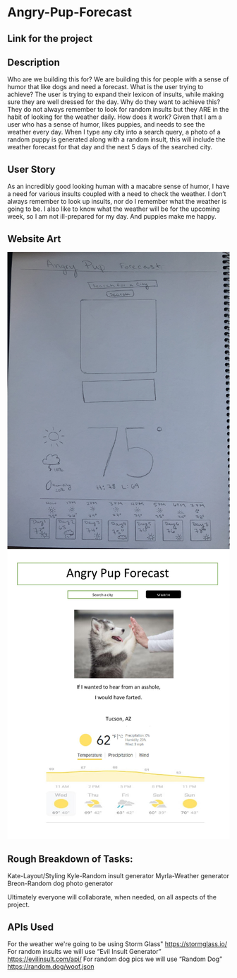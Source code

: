 # Angry-Pup-Forecast

## Link for the project

## Description

Who are we building this for?
We are building this for people with a sense of humor that like dogs and need a forecast.
What is the user trying to achieve?
The user is trying to expand their lexicon of insults, while making sure they are well dressed for the day.
Why do they want to achieve this?
They do not always remember to look for random insults but they ARE in the habit of looking for the weather daily.
How does it work?
Given that I am a user who has a sense of humor, likes puppies, and needs to see the weather every day. When I type any city into a search query, a photo of a random puppy is generated along with a random insult, this will include the weather forecast for that day and the next 5 days of the searched city. 

## User Story
As an incredibly good looking human with a macabre sense of humor, I have a need for various insults coupled with a need to check the weather. I don’t always remember to look up insults, nor do I remember what the weather is going to be. I also like to know what the weather will be for the upcoming week, so I am not ill-prepared for my day. And puppies make me happy.

## Website Art
![picture](Hand-Drawn-Mockup.JPG "Drawn by Kate")
![picture](Digital-Mockup.jpg "Drawn by Myrla")


## Rough Breakdown of Tasks:
Kate-Layout/Styling
Kyle-Random insult generator
Myrla-Weather generator
Breon-Random dog photo generator

Ultimately everyone will collaborate, when needed, on all aspects of the project. 
## APIs Used
For the weather we're going to be using Storm Glass" https://stormglass.io/
For random insults we will use “Evil Insult Generator” https://evilinsult.com/api/
For random dog pics we will use “Random Dog” https://random.dog/woof.json
